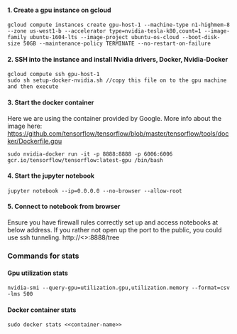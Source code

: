 #### 1. Create a gpu instance on gcloud
```
gcloud compute instances create gpu-host-1 --machine-type n1-highmem-8  --zone us-west1-b --accelerator type=nvidia-tesla-k80,count=1 --image-family ubuntu-1604-lts --image-project ubuntu-os-cloud --boot-disk-size 50GB --maintenance-policy TERMINATE --no-restart-on-failure
```

#### 2. SSH into the instance and install Nvidia drivers, Docker, Nvidia-Docker
```
gcloud compute ssh gpu-host-1
sudo sh setup-docker-nvidia.sh //copy this file on to the gpu machine and then execute
```

#### 3. Start the docker container 
Here we are using the container provided by Google. More info about the image here: https://github.com/tensorflow/tensorflow/blob/master/tensorflow/tools/docker/Dockerfile.gpu
```
sudo nvidia-docker run -it -p 8888:8888 -p 6006:6006 gcr.io/tensorflow/tensorflow:latest-gpu /bin/bash
```

#### 4. Start the jupyter notebook
```
jupyter notebook --ip=0.0.0.0 --no-browser --allow-root
```

#### 5. Connect to notebook from browser 
Ensure you have firewall rules correctly set up and access notebooks at below address. If you rather not open up the port to the public, you could use ssh tunneling. 
http://<<ip>>:8888/tree 

### Commands for stats

#### Gpu utilization stats
```
nvidia-smi --query-gpu=utilization.gpu,utilization.memory --format=csv -lms 500
```

#### Docker container stats 
```
sudo docker stats <<container-name>>
```

